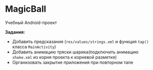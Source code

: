 # MagicBall

Учебный Android-проект 

**Задания:**

* Добавить предсказания (`res/values/strings.xml` и функция `tap()` класса `MainActivity`)
* Добавить анимацию тряски шарика(подключить анимацию `shake.xml` из корня проекта к корневой разметке)
* Организовать закрытие приложения при повторном тапе
